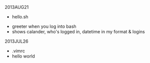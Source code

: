 2013AUG21
* hello.sh
- greeter when you log into bash
- shows calander, who's logged in, datetime in my format & logins

2013JUL26
* .vimrc
* hello world
